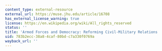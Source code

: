 ```yaml
---
content_type: external-resource
external_url: https://muse.jhu.edu/article/16708
has_external_license_warning: true
license: https://en.wikipedia.org/wiki/All_rights_reserved
status: ''
title: 'Armed Forces and Democracy: Reforming Civil-Military Relations'
uid: 783b2ecc-38a8-4caf-80bd-c7a330f0769a
wayback_url: ''
---
```

